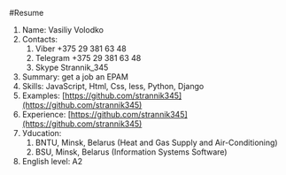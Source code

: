 #Resume
1. Name: Vasiliy Volodko
2. Contacts:
    1. Viber +375 29 381 63 48
    2. Telegram +375 29 381 63 48
    3. Skype Strannik_345
3. Summary: get a job an EPAM
4. Skills: JavaScript, Html, Css, less, Python, Django
5. Examples: [https://github.com/strannik345](https://github.com/strannik345)
6. Experience: [https://github.com/strannik345](https://github.com/strannik345)
7. Уducation: 
    1. BNTU, Minsk, Belarus (Heat and Gas Supply and Air-Conditioning)
    2.  BSU, Minsk, Belarus (Information Systems Software)
8. English level: A2